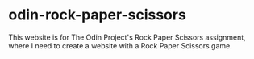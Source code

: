 # odin-rock-paper-scissors
This website is for The Odin Project's Rock Paper Scissors assignment, where I need to create a website with a Rock Paper Scissors game.